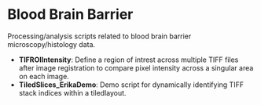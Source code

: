 # Blood Brain Barrier
Processing/analysis scripts related to blood brain barrier microscopy/histology data.

- **TIFROIIntensity**: Define a region of intrest across multiple TIFF files after image registration to compare pixel intensity across a singular area on each image. 
- **TiledSlices_ErikaDemo**: Demo script for dynamically identifying TIFF stack indices within a tiledlayout.
